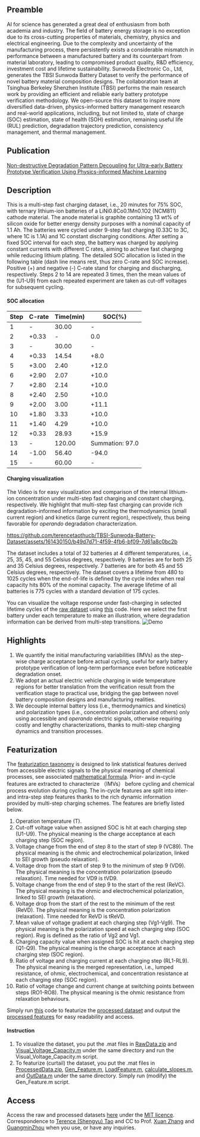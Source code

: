 ## Preamble
AI for science has generated a great deal of enthusiasm from both academia and industry. The field of battery energy storage is no exception due to its cross-cutting properties of materials, chemistry, physics and electrical engineering. Due to the complexity and uncertainty of the manufacturing process, there persistently exists a considerable mismatch in performance between a manufactured battery and its counterpart from material laboratory, leading to compromised product quality, R&D efficiency, investment cost and lifetime sustainability. Sunwoda Electronic Co., Ltd, generates the TBSI Sunwoda Battery Dataset to verify the performance of novel battery material composition designs. The collaboration team at Tsinghua Berkeley Shenzhen Institute (TBSI) performs the main research work by providing an efficient and reliable early battery prototype verification methodology. We open-source this dataset to inspire more diversified data-driven, physics-informed battery management research and real-world applications, including, but not limited to, state of charge (SOC) estimation, state of health (SOH) estimation, remaining useful life (RUL) prediction, degradation trajectory prediction, consistency management, and thermal management. 
## Publication
[Non-destructive Degradation Pattern Decoupling for Ultra-early Battery Prototype Verification Using Physics-informed Machine Learning](https://arxiv.org/abs/2406.00276)
## Description
This is a multi-step fast charging dataset, i.e., 20 minutes for 75% SOC, with ternary lithium-ion batteries of a LiNi0.8Co0.1Mn0.1O2 (NCM811) cathode material. The anode material is graphite containing 13 wt% of silicon oxide for better energy density purposes with a nominal capacity of 1.1 Ah. The batteries were cycled under 9-step fast charging (0.33C to 3C, where 1C is 1.1A) and 1C constant discharging conditions. After setting a fixed SOC interval for each step, the battery was charged by applying constant currents with different C rates, aiming to achieve fast charging while reducing lithium plating. The detailed SOC allocation is listed in the following table (dash line means rest, thus zero C-rate and SOC increase). Positive (+) and negative (-) C-rate stand for charging and discharging, respectively. Steps 2 to 14 are repeated 3 times, then the mean values of the (U1-U9) from each repeated experiment are taken as cut-off voltages for subsequent cycling.
#### SOC allocation
Step | C-rate | Time(min) | SOC(%) |
|---|---|---|---|
|1|-|30.00|-|
|2|+0.33|-|0.0|
|3|-|30.00|-|
|4|+0.33|14.54|+8.0|
|5|+3.00|2.40|+12.0|
|6|+2.90|2.07|+10.0|
|7|+2.80|2.14|+10.0|
|8|+2.40|2.50|+10.0|
|9|+2.00|3.00|+11.1|
|10|+1.80|3.33|+10.0|
|11|+1.40|4.29|+10.0|
|12|+0.33|28.93|+15.9|
|13|-|120.00|Summation: 97.0|
|14|-1.00|56.40|-94.0|
|15|-|60.00|-|
#### Charging visualization
The Video is for easy visualization and comparison of the internal lithium-ion concentration under multi-step fast charging and constant charging, respectively. We highlight that multi-step fast charging can provide rich degradation-informed information by exciting the thermodynamics (small current region) and kinetics (large current region), respectively, thus being favorable for _operando_ degradation characterization.

https://github.com/terencetaothucb/TBSI-Sunwoda-Battery-Dataset/assets/161430150/b49d7d71-4f59-4fb6-bf09-7d61a8c0bc2b

The dataset includes a total of 32 batteries at 4 different temperatures, i.e., 25, 35, 45, and 55 Celsius degrees, respectively. 9 batteries are for both 25 and 35 Celsius degrees, respectively. 7 batteries are for both 45 and 55 Celsius degrees, respectively. The dataset covers a lifetime from 480 to 1025 cycles when the end-of-life is defined by the cycle index when real capacity hits 80% of the nominal capacity. The average lifetime of all batteries is 775 cycles with a standard deviation of 175 cycles. 

You can visualize the voltage response under fast-charging in selected lifetime cycles of the [raw dataset](https://zenodo.org/uploads/10715209) using [this](https://github.com/terencetaothucb/TBSI-Sunwoda-Battery-Dataset/blob/main/Visual_Voltage_Capacity.m) code. Here we select the first battery under each temperature to make an illustration, where degradation information can be derived from multi-step transitions.
![Demo](https://github.com/terencetaothucb/TBSI-Sunwoda-Battery-Dataset/assets/161430150/3acdb47c-a785-4e10-9bb2-f21413339fe8)

## Highlights
1. We quantify the initial manufacturing variabilities (IMVs) as the step-wise charge acceptance before actual cycling, useful for early battery prototype verification of long-term performance even before noticeable degradation onset.
2. We adopt an actual electric vehicle charging in wide temperature regions for better translation from the verification result from the verification stage to practical use, bridging the gap between novel battery composition designs and manufacturing realities.
3. We decouple internal battery loss (i.e., thermodynamics and kinetics) and polarization types (i.e., concentration polarization and others) only using accessible and _operando_ electric signals, otherwise requiring costly and lengthy characterizations, thanks to multi-step charging dynamics and transition processes.
## Featurization
The [featurization taxonomy](https://github.com/terencetaothucb/TBSI-Sunwoda-Battery-Dataset/blob/main/Featurization%20taxonomy.pdf) is designed to link statistical features derived from accessible electric signals to the physical meaning of chemical processes, see associated [mathematical formula](https://github.com/terencetaothucb/TBSI-Sunwoda-Battery-Dataset/blob/main/Featurization%20formula.pdf). Prior- and in-cycle features are extracted to characterize （IMVs） before cycling and chemical process evolution during cycling. The in-cycle features are split into inter- and intra-step step features thanks to the rich dynamic information provided by multi-step charging schemes. The features are briefly listed below.
1. Operation temperature (T).
2. Cut-off voltage value when assigned SOC is hit at each charging step (U1-U9). The physical meaning is the charge acceptance at each charging step (SOC region).
3. Voltage change from the end of step 8 to the start of step 9 (VC89). The physical meaning is the ohmic and electrochemical polarization, linked to SEI growth (pseudo relaxation).
4. Voltage drop from the start of step 9 to the minimum of step 9 (VD9). The physical meaning is the concentration polarization (pseudo relaxation). Time needed for VD9 is tVD9.
5. Voltage change from the end of step 9 to the start of the rest (ReVC). The physical meaning is the ohmic and electrochemical polarization, linked to SEI growth (relaxation).
6. Voltage drop from the start of the rest to the minimum of the rest (ReVD). The physical meaning is the concentration polarization (relaxation). Time needed for ReVD is tReVD.
7. Mean value of voltage gradient at each charging step (Vg1-Vg9). The physical meaning is the polarization speed at each charging step (SOC region). Rvg is defined as the ratio of Vg2 and Vg1.
8. Charging capacity value when assigned SOC is hit at each charging step (Q1-Q9). The physical meaning is the charge acceptance at each charging step (SOC region).
9. Ratio of voltage and charging current at each charging step (RL1-RL9). The physical meaning is the merged representation, i.e., lumped resistance, of ohmic, electrochemical, and concentration resistance at each charging step (SOC region).
10. Ratio of voltage change and current change at switching points between steps (RO1-RO8). The physical meaning is the ohmic resistance from relaxation behaviours.

Simply run [this](https://github.com/terencetaothucb/TBSI-Sunwoda-Battery-Dataset/blob/main/Gen_Feature.m) code to featurize the [processed dataset](https://zenodo.org/uploads/10715209) and output the [processed features](https://github.com/terencetaothucb/TBSI-Sunwoda-Battery-Dataset/blob/main/Features.xlsx) for easy readability and access.
#### Instruction
1. To visualize the dataset, you put the .mat files in [RawData.zip](https://zenodo.org/uploads/10715209) and [Visual_Voltage_Capacity.m](https://github.com/terencetaothucb/TBSI-Sunwoda-Battery-Dataset/blob/main/Visual_Voltage_Capacity.m) under the same directory and run the Visual_Voltage_Capacity.m script.
2. To featurize (curtail) the dataset, you put the .mat files in [ProcessedData.zip](https://zenodo.org/uploads/10715209), [Gen_Feature.m](https://github.com/terencetaothucb/TBSI-Sunwoda-Battery-Dataset/blob/main/Gen_Feature.m), [LoadFeature.m](https://github.com/terencetaothucb/TBSI-Sunwoda-Battery-Dataset/blob/main/LoadFeature.m), [calculate_slopes.m](https://github.com/terencetaothucb/TBSI-Sunwoda-Battery-Dataset/blob/main/calculate_slopes.m), and [OutData.m](https://github.com/terencetaothucb/TBSI-Sunwoda-Battery-Dataset/blob/main/OutData.m) under the same directory. Simply run (modify) the Gen_Feature.m script.
## Access
Access the raw and processed datasets [here](https://zenodo.org/uploads/10715209) under the [MIT licence](https://github.com/terencetaothucb/TBSI-Sunwoda-Battery-Dataset/blob/main/LICENSE). Correspondence to [Terence (Shengyu) Tao](terencetaotbsi@gmail.com) and CC to Prof. [Xuan Zhang](xuanzhang@sz.tsinghua.edu.cn) and [GuangminZhou](guangminzhou@sz.tsinghua.edu.cn) when you use, or have any inquiries.
